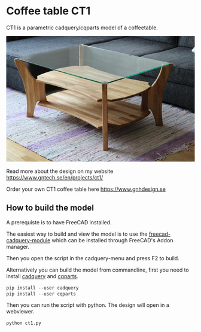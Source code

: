 # Coffee table CT1

CT1 is a parametric cadquery/cqparts model of a coffeetable.

![Coffee table](ct1.jpg)

Read more about the design on my website https://www.gntech.se/en/projects/ct1/

Order your own CT1 coffee table here https://www.gnhdesign.se

## How to build the model
A prerequiste is to have FreeCAD installed.

The easiest way to build and view the model is to use the [freecad-cadquery-module](https://github.com/jmwright/cadquery-freecad-module) which can be installed through FreeCAD's Addon manager.

Then you open the script in the cadquery-menu and press F2 to build.

Alternatively you can build the model from commandline, first you need to install [cadquery](https://github.com/dcowden/cadquery) and [cqparts](https://github.com/fragmuffin/cqparts).

```
pip install --user cadquery
pip install --user cqparts
```

Then you can run the script with python. The design will open in a webviewer.

```
python ct1.py
```
